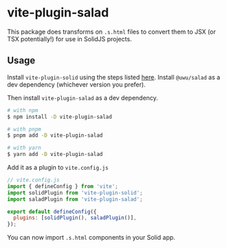 # vite-plugin-salad
This package does transforms on `.s.html` files to convert them to JSX (or TSX potentially!) for use in SolidJS projects.

## Usage
Install `vite-plugin-solid` using the steps listed [here](https://github.com/solidjs/vite-plugin-solid#installation).
Install `@uwu/salad` as a dev dependency (whichever version you prefer).

Then install `vite-plugin-salad` as a dev dependency.
```bash
# with npm
$ npm install -D vite-plugin-salad

# with pnpm
$ pnpm add -D vite-plugin-salad

# with yarn
$ yarn add -D vite-plugin-salad
```
Add it as a plugin to `vite.config.js`
```js
// vite.config.js
import { defineConfig } from 'vite';
import solidPlugin from 'vite-plugin-solid';
import saladPlugin from 'vite-plugin-salad';

export default defineConfig({
  plugins: [solidPlugin(), saladPlugin()],
});
```

You can now import `.s.html` components in your Solid app.
